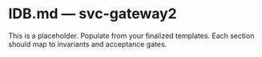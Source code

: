 # IDB.md — svc-gateway2
This is a placeholder. Populate from your finalized templates. Each section should map to invariants and acceptance gates.
